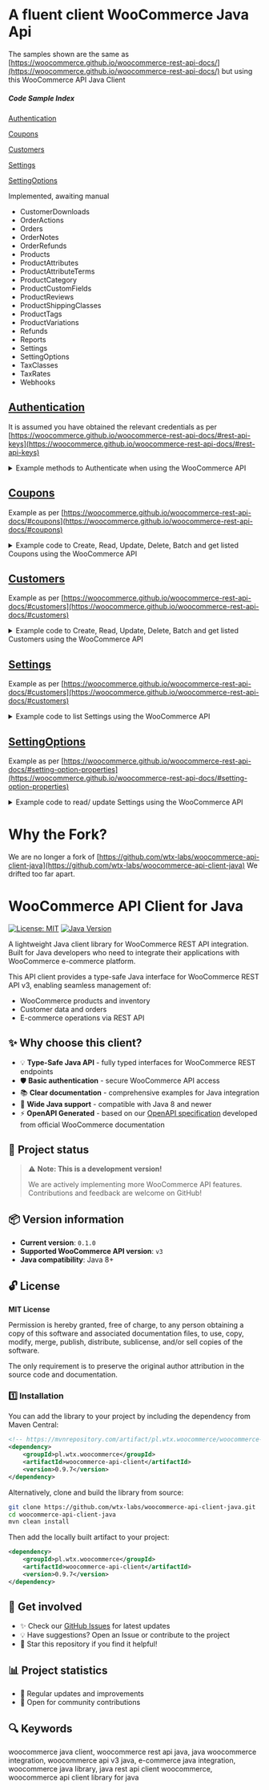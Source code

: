 
# A fluent client WooCommerce Java Api

The samples shown are the same as [https://woocommerce.github.io/woocommerce-rest-api-docs/](https://woocommerce.github.io/woocommerce-rest-api-docs/) but using this WooCommerce API Java Client

##### Code Sample Index  
[Authentication](README.md#Authentication)

[Coupons](README.md#coupons)

[Customers](README.md#customers)

[Settings](README.md#settings)

[SettingOptions](README.md#settingsOptions)

Implemented, awaiting manual
<ul>
    <li>CustomerDownloads</li>
<li>OrderActions</li>
<li>Orders</li>
<li>OrderNotes</li>
<li>OrderRefunds</li>
<li>Products</li>
<li>ProductAttributes</li>
<li>ProductAttributeTerms</li>
<li>ProductCategory</li>
<li>ProductCustomFields</li>
<li>ProductReviews</li>
<li>ProductShippingClasses</li>
<li>ProductTags</li>
<li>ProductVariations</li>
<li>Refunds</li>
<li>Reports</li>
<li>Settings</li>
<li>SettingOptions</li>
<li>TaxClasses</li>
<li>TaxRates</li>
<li>Webhooks</li>
</ul>


## [Authentication](#authentication) 
It is assumed you have obtained the relevant credentials as per [https://woocommerce.github.io/woocommerce-rest-api-docs/#rest-api-keys](https://woocommerce.github.io/woocommerce-rest-api-docs/#rest-api-keys)
<details>
<summary>Example methods to Authenticate when using the WooCommerce API</summary>
    
```java
private void Authentication(){

    /** The simplest method is to place a file under ~/woocommerce-api/config.json 
    {
       "website": "example.com",
       "api": "/wp-json/wc/v3",
       "key": "myverysecretkeythatIgotfrommywoocommerceinstallation",
       "secret": "myverysecretsecretthatIgotfrommywoocommerceinstallation"
    }
    **/

    /**Alternatively we can...*/
    Message message = WooCommerce.Authentication()
        .https().
        .setWebsite("example.com")
        .setApiPath("/wp-json/wc/v3")
        .setKey("myverysecretkeythatIgotfrommywoocommerceinstallation")
        .setSecret("myverysecretsecretthatIgotfrommywoocommerceinstallation")
        .getResponse();

    /** Please note we have not implemented "Authentication over HTTP". We should not be retrieving customer detail's unencrypted **/
}
```

</details>

## [Coupons](#coupons) 
Example as per [https://woocommerce.github.io/woocommerce-rest-api-docs/#coupons](https://woocommerce.github.io/woocommerce-rest-api-docs/#coupons)

<details>
<summary>Example code to Create, Read, Update, Delete, Batch and get listed Coupons using the WooCommerce API</summary>
    
```java
private void Coupons() {
    /** Create **/
    Created<Coupon> created = WooCommerce.Coupons().create()
                        .setCode("10off")
                        .setDiscountType("percent")
                        .setAmount(new BigDecimal(10))
                        .setIndividualUse(true)
                        .setExcludeSaleItems(true)
                        .setMinimumAmount(new BigDecimal(100.00))
                        .getResponse();
    /**Read**/
    Read<Coupon> read = WooCommerce.Coupons().read(719).getResponse();

    /**Update**/
    Updated<Coupon> updated = WooCommerce.Coupons().update(719)
                        .setAmount(new BigDecimal(15))
                        .getResponse();
    /**Delete**/
    Deleted<Coupon> deleted = WooCommerce.Coupons().delete(719, true).getResponse();

    /**List All**/
    Listed<Coupon> listed = WooCommerce.Coupons().listing().getResponse();

    /** Batch [Create, Update, Delete]**/
    Batched<Coupon> batched = WooCommerce.Coupons().batch()
                        .addCreator(
                            WooCommerce.Coupons().create()
                                .setCode("20off")
                                .setDiscountType("percent")
                                .setAmount(new BigDecimal(20))
                                .setIndividualUse(true)
                                .setExcludeSaleItems(true)
                                .setMinimumAmount(new BigDecimal(100.00))
                        )
                        .addCreator(
                            WooCommerce.Coupons().create()
                                .setCode("30off")
                                .setDiscountType("percent")
                                .setAmount(new BigDecimal(30))
                                .setIndividualUse(true)
                                .setExcludeSaleItems(true)
                                .setMinimumAmount(new BigDecimal(400.00))
                        )
                        .addUpdater(
                            WooCommerce.Coupons().update(719)
                                .setMinimumAmount(new BigDecimal(50))
                        )
                        .addDeleter(
                            WooCommerce.Coupons().delete(720, true)
                        )
                        .getResponse();
}
```
</details>

## [Customers](#customers)
Example as per [https://woocommerce.github.io/woocommerce-rest-api-docs/#customers](https://woocommerce.github.io/woocommerce-rest-api-docs/#customers)

<details>
<summary>Example code to Create, Read, Update, Delete, Batch and get listed Customers using the WooCommerce API</summary>
    
```java
private void Customers() {
    /** Create **/
    Created<Customer> created = WooCommerce.Customers().create()
                        .setEmail("john.doe@example.co")
                        .setFirstName("John")
                        .setLastName("Doe")
                        .setUsername("john.doe")
                        .setPassword("shh")
                        .setBilling(new Billing()
                            .firstName("John")
                            .lastName("Doe")
                            .company("")
                            .address1("969 Market Street")
                            .address2("")
                            .city("San Fancisco")
                            .state("CA")
                            .postcode("94103")
                            .email("john.doe@example.com")
                            .phone("(555) 555-5555")
                        ).setShipping(new Shipping()
                            .firstName("John")
                            .lastName("Doe")
                            .company("")
                            .address1("969 Market")
                            .address2("")
                            .city("San Francisco")
                            .state("CA")
                            .postcode("94103")
                            .country("US")
                        )
                        .getResponse();
    /**Read**/
    Read<Customer> read = WooCommerce.Customers().read(25).getResponse();

    /**Update**/
    Updated<Customer> updated = WooCommerce.Customers().update(25)
                        .setFirstName("James")
                        .setShipping(
                            new Shipping().firstName("James")
                        )
                        .getResponse();
    /**Delete**/
    Deleted<Customer> deleted = WooCommerce.Customers().delete(25, true).getResponse();

    /**List All**/
    Listed<Customer> listed = WooCommerce.Customers().listing().getResponse();

    /**Search**/
    Listed<Customer> listed = WooCommerce.Customers().listing().setEmail("john.doe@example.com").getResponse();

    /** Batch [Create, Update, Delete]**/
    Batched<Customer> batched = WooCommerce.Customers().batch()
                        .addCreator(
                            WooCommerce.Customers().create()
                                .setEmail("jane.doe@example.com")
                                .setFirstName("Jane")
                                .setLastName("Doe")
                                .setUsername("jane.doe")
                                .setBilling(new Billing()
                                    .firstName("Jane")
                                    .lastName("Doe")
                                    .company("")
                                    .address1("969 Market Street")
                                    .address2("")
                                    .city("San Fancisco")
                                    .state("CA")
                                    .postcode("94103")
                                    .email("jane.doe@example.com")
                                    .phone("(555) 555-5555")
                                )
                                .setShipping(new Shipping()
                                    .firstName("John")
                                    .lastName("Doe")
                                    .company("")
                                    .address1("969 Market")
                                    .address2("")
                                    .city("San Francisco")
                                    .state("CA")
                                    .postcode("94103")
                                    .country("US")
                                )
                        )
                        .addCreator(
                            WooCommerce.Customers().create()
                                .setEmail("joao.silva2@example.com")
                                .setFirstName("Joao")
                                .setLastName("Silva")
                                .setUsername("joao.silva")
                                .setBilling(new Billing()
                                    .firstName("Joao")
                                    .lastName("Silva")
                                    .company("")
                                    .address1("Av. Brasil, 43")
                                    .address2("")
                                    .city("Rio de Janeiro")
                                    .state("RJ")
                                    .postcode("12345-000")
                                    .country("BR")
                                    .email("joao.silva2@example.com")
                                    .phone("(555) 555-5555")
                                )
                                .setShipping(new Shipping()
                                    .firstName("Joao")
                                    .lastName("Silva")
                                    .company("")
                                    .address1("Av. Brasil, 43")
                                    .address2("")
                                    .city("Rio de Janeiro")
                                    .state("RJ")
                                    .postcode("12345-000")
                                    .country("BR")
                                )
                        )
                        .addUpdater(
                            WooCommerce.Customers().update(26)
                                .setBilling(new Billing()
                                    .phone("(11) 1111-1111")
                        )
                        .addDeleter(
                            WooCommerce.Customers().delete(21, true)
                        )
                        .getResponse();
}
```

</details>


## [Settings](#settings)
Example as per [https://woocommerce.github.io/woocommerce-rest-api-docs/#customers](https://woocommerce.github.io/woocommerce-rest-api-docs/#customers)

<details>
<summary>Example code to list Settings using the WooCommerce API</summary>
    
```java
private void Settings() {

    /**List All**/
    Listed<Setting> listing = WooCommerce.Settings().listing().getResponse();
    for (Setting s : listing.getResult()){
        System.out.println(s.toJson().replace("},{", "},\n{"));
    }
}
```
</details>

## [SettingOptions](#settingOptions)
Example as per [https://woocommerce.github.io/woocommerce-rest-api-docs/#setting-option-properties](https://woocommerce.github.io/woocommerce-rest-api-docs/#setting-option-properties)

<details>
<summary>Example code to read/ update Settings using the WooCommerce API</summary>
    
```java
private void Settings() {

    /** Read a specific option**/
    Read<SettingOption> read = WooCommerce.SettingOptions().read("general", "woocommerce_allowed_countries").getResponse();
    System.out.println(read.getResult().toJson());


    /**List All**/
    Listed<Setting> listing = WooCommerce.Settings().listing().getResponse();
    for (Setting s : listing.getResult()){
        System.out.println(s.toJson());
    }

}
```
</details>

# Why the Fork?

We are no longer a fork of [https://github.com/wtx-labs/woocommerce-api-client-java](https://github.com/wtx-labs/woocommerce-api-client-java)
We drifted too far apart. 

# WooCommerce API Client for Java

[![License: MIT](https://img.shields.io/badge/License-MIT-yellow.svg)](https://opensource.org/licenses/MIT)
[![Java Version](https://img.shields.io/badge/Java-8%2B-blue)](https://www.java.com)

A lightweight Java client library for WooCommerce REST API integration. Built for Java developers who need to integrate their applications with WooCommerce e-commerce platform.

This API client provides a type-safe Java interface for WooCommerce REST API v3, enabling seamless management of:
- WooCommerce products and inventory
- Customer data and orders
- E-commerce operations via REST API

## ✨ Why choose this client?

- 💡 **Type-Safe Java API** - fully typed interfaces for WooCommerce REST endpoints
- 🛡️ **Basic authentication** - secure WooCommerce API access
- 📚 **Clear documentation** - comprehensive examples for Java integration
- 🚀 **Wide Java support** - compatible with Java 8 and newer
- ⚡ **OpenAPI Generated** - based on our [OpenAPI specification](https://github.com/wtx-labs/woocommerce-api-openapi-specification) developed from official WooCommerce documentation

## 🚨 Project status

> ⚠️ **Note: This is a development version!**
> 
> We are actively implementing more WooCommerce API features.
> Contributions and feedback are welcome on GitHub!

## 📦 Version information

- **Current version**: `0.1.0`
- **Supported WooCommerce API version**: `v3`
- **Java compatibility**: Java 8+

## 🔓 License

**MIT License**

Permission is hereby granted, free of charge, to any person obtaining a copy of this software and associated documentation files, to use, copy, modify, merge, publish, distribute, sublicense, and/or sell copies of the software.

The only requirement is to preserve the original author attribution in the source code and documentation.

### 1️⃣ Installation

You can add the library to your project by including the dependency from Maven Central:
```xml
<!-- https://mvnrepository.com/artifact/pl.wtx.woocommerce/woocommerce-api-client -->
<dependency>
    <groupId>pl.wtx.woocommerce</groupId>
    <artifactId>woocommerce-api-client</artifactId>
    <version>0.9.7</version>
</dependency>
```

Alternatively, clone and build the library from source:

```sh
git clone https://github.com/wtx-labs/woocommerce-api-client-java.git
cd woocommerce-api-client-java
mvn clean install
```

Then add the locally built artifact to your project:

```xml
<dependency>
    <groupId>pl.wtx.woocommerce</groupId>
    <artifactId>woocommerce-api-client</artifactId>
    <version>0.9.7</version>
</dependency>
```

## 🔗 Get involved

- ✨ Check our [GitHub Issues](https://github.com/christwinn/woocommerce-api-client-java/issues) for latest updates
- 💡 Have suggestions? Open an Issue or contribute to the project
- 🌟 Star this repository if you find it helpful!

## 📊 Project statistics

- 🔄 Regular updates and improvements
- 👥 Open for community contributions

## 🔍 Keywords

woocommerce java client, woocommerce rest api java, java woocommerce integration, woocommerce api v3 java, e-commerce java integration, woocommerce java library, java rest api client woocommerce, woocommerce api client library for java

